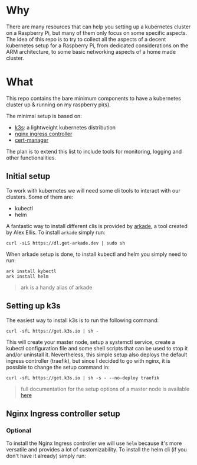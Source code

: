 # Why

There are many resources that can help you setting up a kubernetes cluster on a Raspberry Pi, but many of them only focus on some specific aspects.
The idea of this repo is to try to collect all the aspects of a decent kubernetes setup for a Raspberry Pi, from dedicated considerations on the ARM architecture, to some basic networking aspects of a home made cluster.

# What

This repo contains the bare minimum components to have a kubernetes cluster up & running on my raspberry pi(s).

The minimal setup is based on:
- [k3s](https://k3s.io/): a lightweight kubernetes distribution
- [nginx ingress controller](https://kubernetes.github.io/ingress-nginx/)
- [cert-manager](https://cert-manager.io/)

The plan is to extend this list to include tools for monitoring, logging and other functionalities.

## Initial setup

To work with kubernetes we will need some cli tools to interact with our clusters.
Some of them are:
- kubectl
- helm

A fantastic way to install different clis is provided by [arkade](https://github.com/alexellis/arkade), a tool created by Alex Ellis.
To install `arkade` simply run:

```console
curl -sLS https://dl.get-arkade.dev | sudo sh
```

When arkade setup is done, to install kubectl and helm you simply need to run:

```console
ark install kybectl
ark install helm
```
> ark is a handy alias of arkade


## Setting up k3s

The easiest way to install k3s is to run the following command:
```console
curl -sfL https://get.k3s.io | sh -
```

This will create your master node, setup a systemctl service, create a kubectl configuration file and some shell scripts that can be used to stop it and/or uninstall it.
Nevertheless, this simple setup also deploys the default ingress controller (traefik), but since I decided to go with nginx, it is possible to change the setup command in:

```console
curl -sfL https://get.k3s.io | sh -s - --no-deploy traefik
```
> full documentation for the setup options of a master node is available [here](https://rancher.com/docs/k3s/latest/en/installation/install-options/server-config/)

## Nginx Ingress controller setup

### Optional

To install the Nginx Ingress controller we will use `helm` because it's more versatile and provides a lot of customizability.
To install the helm cli (if you don't have it already) simply run:

```console

```
